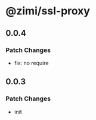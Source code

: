 # @zimi/ssl-proxy

## 0.0.4

### Patch Changes

- fix: no require

## 0.0.3

### Patch Changes

- init

